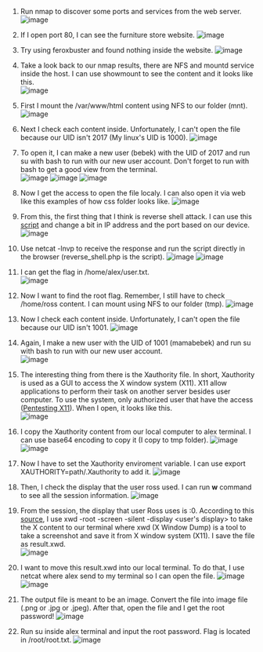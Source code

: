 1. Run nmap to discover some ports and services from the web server.
![image](https://github.com/LawsonSchwantz/Writeups/assets/74954683/59f9a342-47d6-473b-b184-7ebe6f967818)

2. If I open port 80, I can see the furniture store website.
![image](https://github.com/LawsonSchwantz/Writeups/assets/74954683/3331a13a-5e76-484f-aeeb-8f92b5238627)

3. Try using feroxbuster and found nothing inside the website.
![image](https://github.com/LawsonSchwantz/Writeups/assets/74954683/c5d98cfe-19af-4cc9-a9f3-7797f3294419)

4. Take a look back to our nmap results, there are NFS and mountd service inside the host. I can use showmount to see the content and it looks like this. <br>
![image](https://github.com/LawsonSchwantz/Writeups/assets/74954683/c77f17ab-ef35-438d-87b2-786ecf5b7cc0)

5. First I mount the /var/www/html content using NFS to our folder (mnt).
![image](https://github.com/LawsonSchwantz/Writeups/assets/74954683/38e08ac0-311f-4ed2-80d2-a5372f5bd344)

6. Next I check each content inside. Unfortunately, I can't open the file because our UID isn't 2017 (My linux's UID is 1000).
![image](https://github.com/LawsonSchwantz/Writeups/assets/74954683/cc22bd32-6b9e-4804-9a5b-adfa882299af)

7. To open it, I can make a new user (bebek) with the UID of 2017 and run su with bash to run with our new user account. Don't forget to run with bash to get a good view from the terminal.<br>
![image](https://github.com/LawsonSchwantz/Writeups/assets/74954683/a4c63ab8-38fa-4903-857c-2717002a2fa0)
![image](https://github.com/LawsonSchwantz/Writeups/assets/74954683/d19fc05e-09fc-487b-a153-ae3969b1f9a0)
![image](https://github.com/LawsonSchwantz/Writeups/assets/74954683/559468f2-ccc5-4dc9-9b35-e028f1e0675d)

8. Now I get the access to open the file localy. I can also open it via web like this examples of how css folder looks like.
![image](https://github.com/LawsonSchwantz/Writeups/assets/74954683/47451dc7-e026-447a-9005-9a8eb4193710)

9. From this, the first thing that I think is reverse shell attack. I can use this [script](https://github.com/Wh1ter0sEo4/reverse_shell_php) and change a bit in IP address and the port based on our device.
![image](https://github.com/LawsonSchwantz/Writeups/assets/74954683/cd54383e-ae22-4327-9fc3-05f86130dcd1)

10. Use netcat -lnvp to receive the response and run the script directly in the browser (reverse_shell.php is the script).
![image](https://github.com/LawsonSchwantz/Writeups/assets/74954683/930b27cb-113a-4da0-a059-d1ae30c9659f)
![image](https://github.com/LawsonSchwantz/Writeups/assets/74954683/7c056701-25e0-4923-a70d-e68212f577ae)

11. I can get the flag in /home/alex/user.txt.<br>
![image](https://github.com/LawsonSchwantz/Writeups/assets/74954683/bcf75d83-2832-4a1a-8a3f-2c4cca26f855)

12. Now I want to find the root flag. Remember, I still have to check /home/ross content. I can mount using NFS to our folder (tmp).
![image](https://github.com/LawsonSchwantz/Writeups/assets/74954683/ad89bade-256c-4aec-9a91-84e38d99d332)

13. Now I check each content inside. Unfortunately, I can't open the file because our UID isn't 1001.
![image](https://github.com/LawsonSchwantz/Writeups/assets/74954683/c18b141d-6535-41e2-901a-94e69ebd1827)

14. Again, I make a new user with the UID of 1001 (mamabebek) and run su with bash to run with our new user account. <br>
![image](https://github.com/LawsonSchwantz/Writeups/assets/74954683/c9a0f125-e953-4003-9a63-bbef97350b9c)

15. The interesting thing from there is the Xauthority file. In short, Xauthority is used as a GUI to access the X window system (X11). X11 allow applications to perform their task on another server besides user computer. To use the system, only authorized user that have the access ([Pentesting X11](https://book.hacktricks.xyz/network-services-pentesting/6000-pentesting-x11)). When I open, it looks like this. <br>
![image](https://github.com/LawsonSchwantz/Writeups/assets/74954683/0dfce38e-f371-4129-8ace-6fb6bb9b6f8f)

16. I copy the Xauthority content from our local computer to alex terminal. I can use base64 encoding to copy it (I copy to tmp folder).
![image](https://github.com/LawsonSchwantz/Writeups/assets/74954683/84918bbf-6e2e-4848-a033-973af7e0ed2e)
![image](https://github.com/LawsonSchwantz/Writeups/assets/74954683/d0471e48-6097-4e58-9326-9f1840f4636f)

17. Now I have to set the Xauthority enviroment variable. I can use export XAUTHORITY=path/.Xauthority to add it.
![image](https://github.com/LawsonSchwantz/Writeups/assets/74954683/af35ed90-6de7-41ec-a0fa-410eb854d655)

18. Then, I check the display that the user ross used. I can run **w** command to see all the session information.
![image](https://github.com/LawsonSchwantz/Writeups/assets/74954683/18994d42-b307-4a85-9de4-4c2341e0ab7f)

19. From the session, the display that user Ross uses is :0. According to this [source](https://book.hacktricks.xyz/network-services-pentesting/6000-pentesting-x11#screenshots-capturing), I use xwd -root -screen -silent -display <user's display> to take the X content to our terminal where xwd (X Window Dump) is a tool to take a screenshot and save it from X window system (X11). I save the file as result.xwd.  
![image](https://github.com/LawsonSchwantz/Writeups/assets/74954683/1169db95-90fa-4c3c-90f3-e5292aefc75e)

20. I want to move this result.xwd into our local terminal. To do that, I use netcat where alex send to my terminal so I can open the file.
![image](https://github.com/LawsonSchwantz/Writeups/assets/74954683/c8c2b950-426f-4198-aa4b-4b24f288b83b)
![image](https://github.com/LawsonSchwantz/Writeups/assets/74954683/8be68a86-f6fd-47a4-85f0-7f9f2cf01263)

21. The output file is meant to be an image. Convert the file into image file (.png or .jpg or .jpeg). After that, open the file and I get the root password!
![image](https://github.com/LawsonSchwantz/Writeups/assets/74954683/7d599ee2-dded-4aa1-b212-35af0a471525)

22. Run su inside alex terminal and input the root password. Flag is located in /root/root.txt.
![image](https://github.com/LawsonSchwantz/Writeups/assets/74954683/4995a813-706a-409a-9830-80b693bea18f)


